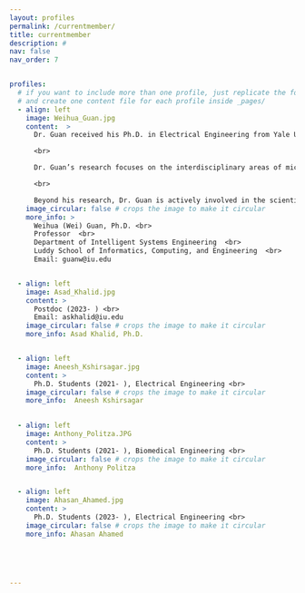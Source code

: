 ```yaml
---
layout: profiles
permalink: /currentmember/
title: currentmember
description: #
nav: false
nav_order: 7


profiles:
  # if you want to include more than one profile, just replicate the following block
  # and create one content file for each profile inside _pages/
  - align: left
    image: Weihua_Guan.jpg
    content:  >
      Dr. Guan received his Ph.D. in Electrical Engineering from Yale University in 2013, followed by postdoctoral training in Biomedical Engineering at Johns Hopkins University from 2013 to 2014. From January 2015 to December 2024, he served as a faculty member in the Departments of Electrical Engineering (EE) and Biomedical Engineering (BME) at Penn State. In January 2025, he joined the Intelligent Systems Engineering Department at Indiana University Bloomington as a Full Professor. <br>

      <br>

      Dr. Guan’s research focuses on the interdisciplinary areas of micro- and nanotechnology, micro/nanofluidics, bioMEMS, lab-on-a-chip devices, and point-of-care diagnostics. His group develops micro- and nanoscale devices and novel sensing principles to advance medical diagnostics and testing. His work aims to drive innovations in biomedical technologies with the potential to transform disease diagnosis and treatment. <br>

      <br>

      Beyond his research, Dr. Guan is actively involved in the scientific community. He is a Senior Member of IEEE, a Member of BMES, the Biophysical Society, and AAAS. Since 2019, he has served as an Associate Editor for Nanotechnology and Precision Engineering and has been a member of the Editorial Board of Diagnostics since 2017. Additionally, he serves as a frequent reviewer for over 30 academic journals and federal funding agencies, including NSF and NIH. Dr. Guan’s contributions to the field have been recognized with numerous prestigious awards and honors, including the HHMI International Research Fellowship and the NSF CAREER Award.
    image_circular: false # crops the image to make it circular
    more_info: >
      Weihua (Wei) Guan, Ph.D. <br>
      Professor  <br>
      Department of Intelligent Systems Engineering  <br>
      Luddy School of Informatics, Computing, and Engineering  <br>
      Email: guanw@iu.edu


  - align: left
    image: Asad_Khalid.jpg
    content: >
      Postdoc (2023- ) <br>
      Email: askhalid@iu.edu
    image_circular: false # crops the image to make it circular
    more_info: Asad Khalid, Ph.D.


  - align: left
    image: Aneesh_Kshirsagar.jpg
    content: >
      Ph.D. Students (2021- ), Electrical Engineering <br>
    image_circular: false # crops the image to make it circular
    more_info:  Aneesh Kshirsagar
     

  - align: left
    image: Anthony_Politza.JPG
    content: >
      Ph.D. Students (2021- ), Biomedical Engineering <br>
    image_circular: false # crops the image to make it circular
    more_info:  Anthony Politza


  - align: left
    image: Ahasan_Ahamed.jpg
    content: >
      Ph.D. Students (2023- ), Electrical Engineering <br>
    image_circular: false # crops the image to make it circular
    more_info: Ahasan Ahamed
  




---
```



